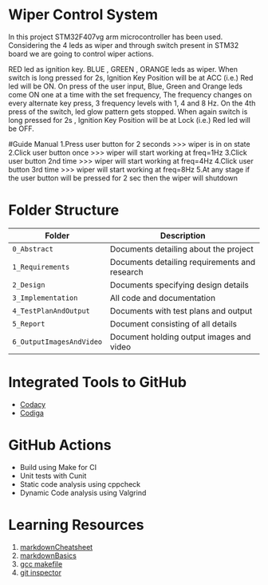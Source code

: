 # Wiper Control System
 In this project  STM32F407vg arm microcontroller has been used. Considering the 4 leds as wiper and through switch present in STM32 board we are going to control wiper actions.

RED led as ignition key.
BLUE , GREEN , ORANGE leds as wiper.
When switch is long pressed for 2s, Ignition Key Position will be at ACC (i.e.) Red led will be ON. On press of the user input, Blue, Green and Orange leds come ON one at a time with the set frequency, The frequency changes on every alternate key press, 3 frequency levels with 1, 4 and 8 Hz. On the 4th press of the switch, led glow pattern gets stopped. When again switch is long pressed for 2s , Ignition Key Position will be at Lock (i.e.) Red led will be OFF.

#Guide Manual
1.Press user button for 2 seconds >>> wiper is in on state<br />
2.Click user button once          >>> wiper will start working at freq=1Hz
3.Click user button 2nd time      >>> wiper will start working at freq=4Hz
4.Click user button 3rd time      >>> wiper will start working at freq=8Hz
5.At any stage if the user button will be pressed for 2 sec then the wiper will shutdown

# Folder Structure
Folder             | Description
-------------------| -----------------------------------------
`0_Abstract`       | Documents detailing about the project
`1_Requirements`   | Documents detailing requirements and research
`2_Design`         | Documents specifying design details
`3_Implementation` | All code and documentation
`4_TestPlanAndOutput`      | Documents with test plans and output
`5_Report`  | Document consisting of all details
`6_OutputImagesAndVideo` | Document holding output images and video
# Integrated Tools to GitHub
* [Codacy](https://www.codacy.com/)
* [Codiga](https://www.codiga.io/)
# GitHub Actions
* Build using Make for CI
* Unit tests with Cunit
* Static code analysis using cppcheck
* Dynamic Code analysis using Valgrind
# Learning Resources
1. [markdownCheatsheet](https://github.com/adam-p/markdown-here/wiki/Markdown-Cheatsheet)
2. [markdownBasics](https://guides.github.com/features/mastering-markdown/)
3. [gcc makefile](https://www3.ntu.edu.sg/home/ehchua/programming/cpp/gcc_make.html#zz-2.1)
4. [git inspector](https://github.com/ejwa/gitinspector.git)
